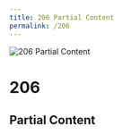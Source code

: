 ```yaml
---
title: 206 Partial Content
permalink: /206
---
```

<div>
    <img src="http://i.imgur.com/1YNOGZp.jpg" alt="206 Partial Content" />
    <h1>206</h1>
    <h2>Partial Content</h2>
</div>
